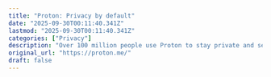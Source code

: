 ```yaml
---
title: "Proton: Privacy by default"
date: "2025-09-30T00:11:40.341Z"
lastmod: "2025-09-30T00:11:40.341Z"
categories: ["Privacy"]
description: "Over 100 million people use Proton to stay private and secure online. Get a free Proton account and take back your privacy."
original_url: "https://proton.me/"
draft: false
---
```

